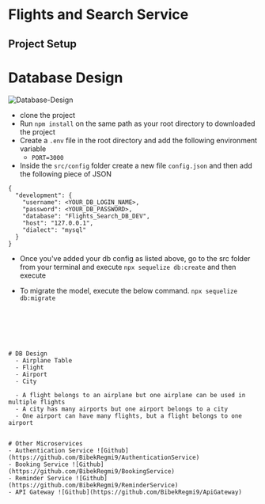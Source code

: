 # Flights and Search Service

## Project Setup
# Database Design
![Database-Design](https://github.com/BibekRegmi9/FlightAndSearchService/assets/47585371/87ebdb43-d300-4cbb-bbf6-d88ff5a7cdf0)



- clone the project 
- Run `npm install` on the same path as your root directory to downloaded the project
- Create a `.env` file in the root directory and add the following environment variable
    - `PORT=3000`
- Inside the `src/config` folder create a new file `config.json` and then add the following piece of JSON

```
{
  "development": {
    "username": <YOUR_DB_LOGIN_NAME>,
    "password": <YOUR_DB_PASSWORD>,
    "database": "Flights_Search_DB_DEV",
    "host": "127.0.0.1",
    "dialect": "mysql"
  }
}

```
- Once you've added your db config as listed above, go to the src folder from your terminal and execute `npx sequelize db:create`
and then execute

- To migrate the model, execute the below command.
`npx sequelize db:migrate`
```






# DB Design
  - Airplane Table
  - Flight
  - Airport
  - City 

  - A flight belongs to an airplane but one airplane can be used in multiple flights
  - A city has many airports but one airport belongs to a city
  - One airport can have many flights, but a flight belongs to one airport


# Other Microservices
- Authentication Service ![Github](https://github.com/BibekRegmi9/AuthenticationService)
- Booking Service ![Github](https://github.com/BibekRegmi9/BookingService)
- Reminder Service ![Github](https://github.com/BibekRegmi9/ReminderService)
- API Gateway ![Github](https://github.com/BibekRegmi9/ApiGateway)










